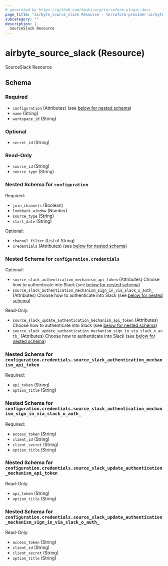 ```yaml
---
# generated by https://github.com/hashicorp/terraform-plugin-docs
page_title: "airbyte_source_slack Resource - terraform-provider-airbyte"
subcategory: ""
description: |-
  SourceSlack Resource
---
```


# airbyte_source_slack (Resource)

SourceSlack Resource



<!-- schema generated by tfplugindocs -->
## Schema

### Required

- `configuration` (Attributes) (see [below for nested schema](#nestedatt--configuration))
- `name` (String)
- `workspace_id` (String)

### Optional

- `secret_id` (String)

### Read-Only

- `source_id` (String)
- `source_type` (String)

<a id="nestedatt--configuration"></a>
### Nested Schema for `configuration`

Required:

- `join_channels` (Boolean)
- `lookback_window` (Number)
- `source_type` (String)
- `start_date` (String)

Optional:

- `channel_filter` (List of String)
- `credentials` (Attributes) (see [below for nested schema](#nestedatt--configuration--credentials))

<a id="nestedatt--configuration--credentials"></a>
### Nested Schema for `configuration.credentials`

Optional:

- `source_slack_authentication_mechanism_api_token` (Attributes) Choose how to authenticate into Slack (see [below for nested schema](#nestedatt--configuration--credentials--source_slack_authentication_mechanism_api_token))
- `source_slack_authentication_mechanism_sign_in_via_slack_o_auth_` (Attributes) Choose how to authenticate into Slack (see [below for nested schema](#nestedatt--configuration--credentials--source_slack_authentication_mechanism_sign_in_via_slack_o_auth_))

Read-Only:

- `source_slack_update_authentication_mechanism_api_token` (Attributes) Choose how to authenticate into Slack (see [below for nested schema](#nestedatt--configuration--credentials--source_slack_update_authentication_mechanism_api_token))
- `source_slack_update_authentication_mechanism_sign_in_via_slack_o_auth_` (Attributes) Choose how to authenticate into Slack (see [below for nested schema](#nestedatt--configuration--credentials--source_slack_update_authentication_mechanism_sign_in_via_slack_o_auth_))

<a id="nestedatt--configuration--credentials--source_slack_authentication_mechanism_api_token"></a>
### Nested Schema for `configuration.credentials.source_slack_authentication_mechanism_api_token`

Required:

- `api_token` (String)
- `option_title` (String)


<a id="nestedatt--configuration--credentials--source_slack_authentication_mechanism_sign_in_via_slack_o_auth_"></a>
### Nested Schema for `configuration.credentials.source_slack_authentication_mechanism_sign_in_via_slack_o_auth_`

Required:

- `access_token` (String)
- `client_id` (String)
- `client_secret` (String)
- `option_title` (String)


<a id="nestedatt--configuration--credentials--source_slack_update_authentication_mechanism_api_token"></a>
### Nested Schema for `configuration.credentials.source_slack_update_authentication_mechanism_api_token`

Read-Only:

- `api_token` (String)
- `option_title` (String)


<a id="nestedatt--configuration--credentials--source_slack_update_authentication_mechanism_sign_in_via_slack_o_auth_"></a>
### Nested Schema for `configuration.credentials.source_slack_update_authentication_mechanism_sign_in_via_slack_o_auth_`

Read-Only:

- `access_token` (String)
- `client_id` (String)
- `client_secret` (String)
- `option_title` (String)


